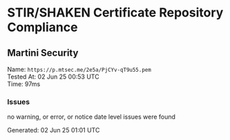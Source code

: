 # STIR/SHAKEN Certificate Repository Compliance

## Martini Security

Name: `https://p.mtsec.me/2e5a/PjCYv-qT9u55.pem`\
Tested At: 02 Jun 25 00:53 UTC\
Time: 97ms

### Issues

no warning, or error, or notice date level issues were found

Generated: 02 Jun 25 01:01 UTC